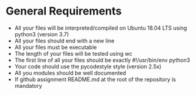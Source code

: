 <h1>General Requirements </h1>

<ul>
    <li>All your files will be interpreted/compiled on Ubuntu 18.04 LTS using python3 (version 3.7) </li>
    <li>All your files should end with a new line </li>
    <li>All your files must be executable </li>
    <li>The length of your files will be tested using wc </li>
    <li>The first line of all your files should be exactly #!/usr/bin/env python3 </li>
    <li>Your code should use the pycodestyle style (version 2.5x) </li>
    <li>All you modules should be well documented </li>
    <li>If github assignment README.md at the root of the repository is mandatory </li>
</ul>